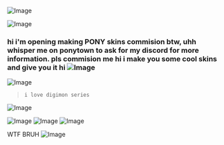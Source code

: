 ![Image](https://github.com/user-attachments/assets/cf54adae-d815-4919-b71d-37085fe002b9)

![Image](https://github.com/user-attachments/assets/6c3e3c38-a85a-415f-9ed6-d3639d75f58e)

### hi i'm opening making PONY skins commision btw, uhh whisper me on ponytown to ask for my discord for more information. pls commision me hi i make you some cool skins and give you it hi ![Image](https://github.com/user-attachments/assets/46d3e791-e2d3-4a67-8906-d23246a60653)

![Image](https://github.com/user-attachments/assets/a190035d-5eb1-43fc-b0d3-2ecae197c12b)

> `i love digimon series`

![Image](https://github.com/user-attachments/assets/516d109c-d285-4185-a20a-c946b3af6225)

![Image](https://github.com/user-attachments/assets/2df36e8d-514b-4d52-9db9-b75706be4ac8) ![Image](https://github.com/user-attachments/assets/92b2da1b-82df-4a10-8cb8-6ef58e6f322f) ![Image](https://github.com/user-attachments/assets/f9fe1714-418a-4669-a639-80070f4a169b)


WTF BRUH
![Image](https://github.com/user-attachments/assets/035da0c0-5ac9-449d-b2a0-cb1da823db65)

